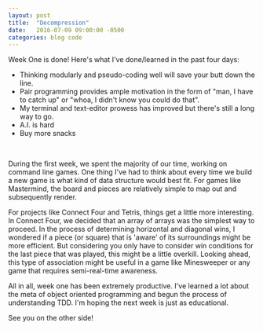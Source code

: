 ```yaml
---
layout: post
title:  "Decompression"
date:   2016-07-09 09:00:00 -0500
categories: blog code
---
```

Week One is done! Here's what I've done/learned in the past four days:

  - Thinking modularly and pseudo-coding well will save your butt down the line.   
  - Pair programming provides ample motivation in the form of "man, I have to catch up" or "whoa, I didn't know you could do that".
  - My terminal and text-editor prowess has improved but there's still a long way to go.
  - A.I. is hard
  - Buy more snacks

<!--more-->
<br>

During the first week, we spent the majority of our time, working on command line games. One thing I've had to think about every time we build a new game is what kind of data structure would best fit. For games like Mastermind, the board and pieces are relatively simple to map out and subsequently render.

For projects like Connect Four and Tetris, things get a little more interesting. In Connect Four, we decided that an array of arrays was the simplest way to proceed. In the process of determining horizontal and diagonal wins, I wondered if a piece (or square) that is 'aware' of its surroundings might be more efficient. But considering you only have to consider win conditions for the last piece that was played, this might be a little overkill. Looking ahead, this type of association might be useful in a game like Minesweeper or any game that requires semi-real-time awareness.  

All in all, week one has been extremely productive. I've learned a lot about the meta of object oriented programming and begun the process of understanding TDD. I'm hoping the next week is just as educational.

See you on the other side!
